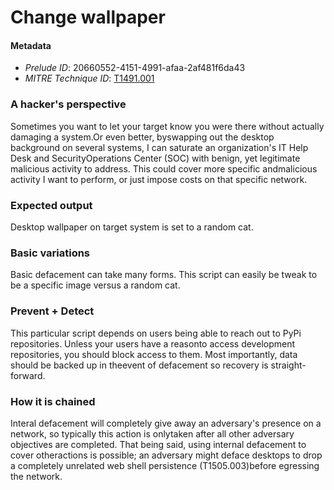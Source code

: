 
# Change wallpaper

#### Metadata

- *Prelude ID*: 20660552-4151-4991-afaa-2af481f6da43
- *MITRE Technique ID*: [T1491.001](https://attack.mitre.org/techniques/T1491/001/)

### A hacker's perspective

Sometimes you want to let your target know you were there without actually damaging a system.Or even better, byswapping out the desktop background on several systems, I can saturate an organization's IT Help Desk and SecurityOperations Center (SOC) with benign, yet legitimate malicious activity to address. This could cover more specific andmalicious activity I want to perform, or just impose costs on that specific network.

### Expected output

Desktop wallpaper on target system is set to a random cat.

### Basic variations

Basic defacement can take many forms. This script can easily be tweak to be a specific image versus a random cat.

### Prevent + Detect

This particular script depends on users being able to reach out to PyPi repositories. Unless your users have a reasonto access development repositories, you should block access to them. Most importantly, data should be backed up in theevent of defacement so recovery is straight-forward.

### How it is chained

Interal defacement will completely give away an adversary's presence on a network, so typically this action is onlytaken after all other adversary objectives are completed. That being said, using internal defacement to cover otheractions is possible; an adversary might deface desktops to drop a completely unrelated web shell persistence (T1505.003)before egressing the network.

